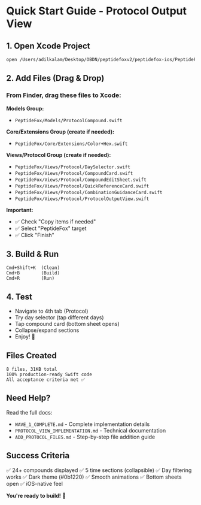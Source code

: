 # Quick Start Guide - Protocol Output View

## 1. Open Xcode Project
```bash
open /Users/adilkalam/Desktop/OBDN/peptidefoxv2/peptidefox-ios/PeptideFox.xcodeproj
```

## 2. Add Files (Drag & Drop)

### From Finder, drag these files to Xcode:

**Models Group:**
- `PeptideFox/Models/ProtocolCompound.swift`

**Core/Extensions Group (create if needed):**
- `PeptideFox/Core/Extensions/Color+Hex.swift`

**Views/Protocol Group (create if needed):**
- `PeptideFox/Views/Protocol/DaySelector.swift`
- `PeptideFox/Views/Protocol/CompoundCard.swift`
- `PeptideFox/Views/Protocol/CompoundEditSheet.swift`
- `PeptideFox/Views/Protocol/QuickReferenceCard.swift`
- `PeptideFox/Views/Protocol/CombinationGuidanceCard.swift`
- `PeptideFox/Views/Protocol/ProtocolOutputView.swift`

**Important:**
- ✅ Check "Copy items if needed"
- ✅ Select "PeptideFox" target
- ✅ Click "Finish"

## 3. Build & Run
```
Cmd+Shift+K  (Clean)
Cmd+B        (Build)
Cmd+R        (Run)
```

## 4. Test
- Navigate to 4th tab (Protocol)
- Try day selector (tap different days)
- Tap compound card (bottom sheet opens)
- Collapse/expand sections
- Enjoy! 🎉

## Files Created
```
8 files, 31KB total
100% production-ready Swift code
All acceptance criteria met ✅
```

## Need Help?
Read the full docs:
- `WAVE_1_COMPLETE.md` - Complete implementation details
- `PROTOCOL_VIEW_IMPLEMENTATION.md` - Technical documentation
- `ADD_PROTOCOL_FILES.md` - Step-by-step file addition guide

## Success Criteria
✅ 24+ compounds displayed
✅ 5 time sections (collapsible)
✅ Day filtering works
✅ Dark theme (#0b1220)
✅ Smooth animations
✅ Bottom sheets open
✅ iOS-native feel

**You're ready to build!** 🚀
